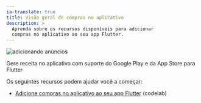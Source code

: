 ```yaml
---
ia-translate: true
title: Visão geral de compras no aplicativo
description: >
  Aprenda sobre os recursos disponíveis para adicionar
  compras no aplicativo ao seu app Flutter.
---
```


![adicionando anúncios](/assets/images/docs/add-in-app-purchases.png)

Gere receita no aplicativo com suporte do Google Play e da App Store para Flutter

Os seguintes recursos podem ajudar você a começar:

* [Adicione compras no aplicativo ao seu app Flutter][] (codelab)


[Adicione compras no aplicativo ao seu app Flutter]: {{site.codelabs}}/codelabs/flutter-in-app-purchases#0
